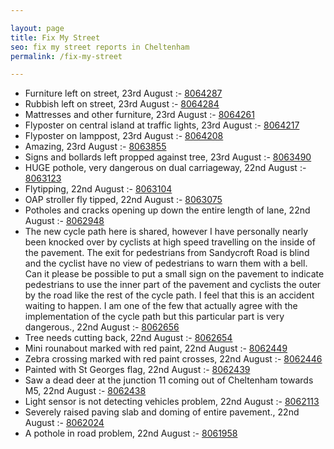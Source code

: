 ```yaml
---

layout: page
title: Fix My Street
seo: fix my street reports in Cheltenham
permalink: /fix-my-street

---
```


<!-- fix_marker starts -->

- Furniture left on street, 23rd August :- [8064287](https://www.fixmystreet.com/report/8064287)
- Rubbish left on street, 23rd August :- [8064284](https://www.fixmystreet.com/report/8064284)
- Mattresses and other furniture, 23rd August :- [8064261](https://www.fixmystreet.com/report/8064261)
- Flyposter on central island at traffic lights, 23rd August :- [8064217](https://www.fixmystreet.com/report/8064217)
- Flyposter on lamppost, 23rd August :- [8064208](https://www.fixmystreet.com/report/8064208)
- Amazing, 23rd August :- [8063855](https://www.fixmystreet.com/report/8063855)
- Signs and bollards left propped against tree, 23rd August :- [8063490](https://www.fixmystreet.com/report/8063490)
- HUGE pothole, very dangerous on dual carriageway, 22nd August :- [8063123](https://www.fixmystreet.com/report/8063123)
- Flytipping, 22nd August :- [8063104](https://www.fixmystreet.com/report/8063104)
- OAP stroller fly tipped, 22nd August :- [8063075](https://www.fixmystreet.com/report/8063075)
- Potholes and cracks opening up down the entire length of lane, 22nd August :- [8062948](https://www.fixmystreet.com/report/8062948)
- The new cycle path here is shared, however I have personally nearly been knocked over by cyclists at high speed travelling on the inside of the pavement. The exit for pedestrians from Sandycroft Road is blind and the cyclist have no view of pedestrians to warn them with a bell. Can it please be possible to put a small sign on the pavement to indicate pedestrians to use the inner part of the pavement and cyclists the outer by the road like the rest of the cycle path. I feel that this is an accident waiting to happen. I am one of the few that actually agree with the implementation of the cycle path but this particular part is very dangerous., 22nd August :- [8062656](https://www.fixmystreet.com/report/8062656)
- Tree needs cutting back, 22nd August :- [8062654](https://www.fixmystreet.com/report/8062654)
- Mini rounabout marked with red paint, 22nd August :- [8062449](https://www.fixmystreet.com/report/8062449)
- Zebra crossing marked with red paint crosses, 22nd August :- [8062446](https://www.fixmystreet.com/report/8062446)
- Painted with St Georges flag, 22nd August :- [8062439](https://www.fixmystreet.com/report/8062439)
- Saw a dead deer at the junction 11 coming out of Cheltenham towards M5, 22nd August :- [8062438](https://www.fixmystreet.com/report/8062438)
- Light sensor is not detecting vehicles problem, 22nd August :- [8062113](https://www.fixmystreet.com/report/8062113)
- Severely raised paving slab and doming of entire pavement., 22nd August :- [8062024](https://www.fixmystreet.com/report/8062024)
- A pothole in road problem, 22nd August :- [8061958](https://www.fixmystreet.com/report/8061958)

<!-- fix_marker ends -->